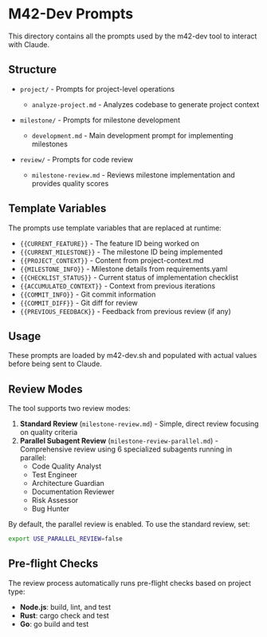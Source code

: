 # M42-Dev Prompts

This directory contains all the prompts used by the m42-dev tool to interact with Claude.

## Structure

- `project/` - Prompts for project-level operations
  - `analyze-project.md` - Analyzes codebase to generate project context
  
- `milestone/` - Prompts for milestone development
  - `development.md` - Main development prompt for implementing milestones
  
- `review/` - Prompts for code review
  - `milestone-review.md` - Reviews milestone implementation and provides quality scores

## Template Variables

The prompts use template variables that are replaced at runtime:

- `{{CURRENT_FEATURE}}` - The feature ID being worked on
- `{{CURRENT_MILESTONE}}` - The milestone ID being implemented
- `{{PROJECT_CONTEXT}}` - Content from project-context.md
- `{{MILESTONE_INFO}}` - Milestone details from requirements.yaml
- `{{CHECKLIST_STATUS}}` - Current status of implementation checklist
- `{{ACCUMULATED_CONTEXT}}` - Context from previous iterations
- `{{COMMIT_INFO}}` - Git commit information
- `{{COMMIT_DIFF}}` - Git diff for review
- `{{PREVIOUS_FEEDBACK}}` - Feedback from previous review (if any)

## Usage

These prompts are loaded by m42-dev.sh and populated with actual values before being sent to Claude.

## Review Modes

The tool supports two review modes:

1. **Standard Review** (`milestone-review.md`) - Simple, direct review focusing on quality criteria
2. **Parallel Subagent Review** (`milestone-review-parallel.md`) - Comprehensive review using 6 specialized subagents running in parallel:
   - Code Quality Analyst
   - Test Engineer
   - Architecture Guardian
   - Documentation Reviewer
   - Risk Assessor
   - Bug Hunter

By default, the parallel review is enabled. To use the standard review, set:
```bash
export USE_PARALLEL_REVIEW=false
```

## Pre-flight Checks

The review process automatically runs pre-flight checks based on project type:
- **Node.js**: build, lint, and test
- **Rust**: cargo check and test
- **Go**: go build and test